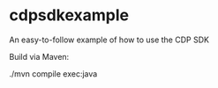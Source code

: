 # cdpsdkexample
An easy-to-follow example of how to use the CDP SDK

Build via Maven:

./mvn compile exec:java
